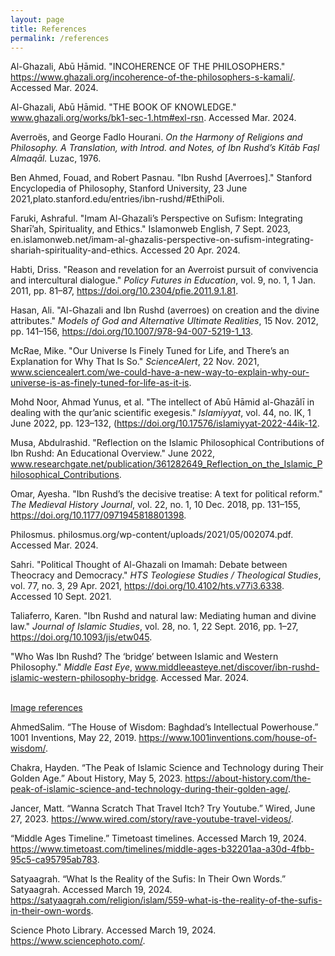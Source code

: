 ```yaml
---
layout: page
title: References
permalink: /references
---
```

Al-Ghazali, Abū Ḥāmid. "INCOHERENCE OF THE PHILOSOPHERS." https://www.ghazali.org/incoherence-of-the-philosophers-s-kamali/. Accessed Mar. 2024.

Al-Ghazali, Abū Ḥāmid. "THE BOOK OF KNOWLEDGE." www.ghazali.org/works/bk1-sec-1.htm#exl-rsn. Accessed Mar. 2024.


Averroës, and George Fadlo Hourani. *On the Harmony of Religions and Philosophy. A Translation, with Introd. and Notes, of Ibn Rushd’s Kitāb Faṣl Almaqāl.* Luzac, 1976.

Ben Ahmed, Fouad, and Robert Pasnau. "Ibn Rushd [Averroes]." Stanford Encyclopedia of Philosophy, Stanford University, 23 June 2021,plato.stanford.edu/entries/ibn-rushd/#EthiPoli.

Faruki, Ashraful. "Imam Al-Ghazali’s Perspective on Sufism: Integrating Sharī’ah, Spirituality, and Ethics." Islamonweb English, 7 Sept. 2023, en.islamonweb.net/imam-al-ghazalis-perspective-on-sufism-integrating-shariah-spirituality-and-ethics. Accessed 20 Apr. 2024.

Habti, Driss. "Reason and revelation for an Averroist pursuit of convivencia and intercultural dialogue." *Policy Futures in Education*, vol. 9, no. 1, 1 Jan. 2011, pp. 81–87, https://doi.org/10.2304/pfie.2011.9.1.81.

Hasan, Ali. "Al-Ghazali and Ibn Rushd (averroes) on creation and the divine attributes." *Models of God and Alternative Ultimate Realities*, 15 Nov. 2012, pp. 141–156, https://doi.org/10.1007/978-94-007-5219-1_13.

McRae, Mike. "Our Universe Is Finely Tuned for Life, and There’s an Explanation for Why That Is So." *ScienceAlert*, 22 Nov. 2021, www.sciencealert.com/we-could-have-a-new-way-to-explain-why-our-universe-is-as-finely-tuned-for-life-as-it-is.

Mohd Noor, Ahmad Yunus, et al. "The intellect of Abū Hāmid al-Ghazālī in dealing with the qur’anic scientific exegesis." *Islamiyyat*, vol. 44, no. IK, 1 June 2022, pp. 123–132, (https://doi.org/10.17576/islamiyyat-2022-44ik-12.

Musa, Abdulrashid. "Reflection on the Islamic Philosophical Contributions of Ibn Rushd: An Educational Overview." June 2022, www.researchgate.net/publication/361282649_Reflection_on_the_Islamic_Philosophical_Contributions.

Omar, Ayesha. "Ibn Rushd’s the decisive treatise: A text for political reform." *The Medieval History Journal*, vol. 22, no. 1, 10 Dec. 2018, pp. 131–155, https://doi.org/10.1177/0971945818801398.

Philosmus. philosmus.org/wp-content/uploads/2021/05/002074.pdf. Accessed Mar. 2024.

Sahri. "Political Thought of Al-Ghazali on Imamah: Debate between Theocracy and Democracy." *HTS Teologiese Studies / Theological Studies*, vol. 77, no. 3, 29 Apr. 2021, https://doi.org/10.4102/hts.v77i3.6338. Accessed 10 Sept. 2021.

Taliaferro, Karen. "Ibn Rushd and natural law: Mediating human and divine law." *Journal of Islamic Studies*, vol. 28, no. 1, 22 Sept. 2016, pp. 1–27, https://doi.org/10.1093/jis/etw045.

"Who Was Ibn Rushd? The ‘bridge’ between Islamic and Western Philosophy." *Middle East Eye*, www.middleeasteye.net/discover/ibn-rushd-islamic-western-philosophy-bridge. Accessed Mar. 2024.


<br>
<u> Image references </u>

AhmedSalim. “The House of Wisdom: Baghdad’s Intellectual Powerhouse.” 1001 Inventions, May 22, 2019. https://www.1001inventions.com/house-of-wisdom/. 

Chakra, Hayden. “The Peak of Islamic Science and Technology during Their Golden Age.” About History, May 5, 2023. https://about-history.com/the-peak-of-islamic-science-and-technology-during-their-golden-age/. 

Jancer, Matt. “Wanna Scratch That Travel Itch? Try Youtube.” Wired, June 27, 2023. https://www.wired.com/story/rave-youtube-travel-videos/. 

“Middle Ages Timeline.” Timetoast timelines. Accessed March 19, 2024. https://www.timetoast.com/timelines/middle-ages-b32201aa-a30d-4fbb-95c5-ca95795ab783. 

Satyaagrah. “What Is the Reality of the Sufis: In Their Own Words.” Satyaagrah. Accessed March 19, 2024. https://satyaagrah.com/religion/islam/559-what-is-the-reality-of-the-sufis-in-their-own-words. 

Science Photo Library. Accessed March 19, 2024. https://www.sciencephoto.com/. 

<br>
<br>
<br>
<br>
<br>
<br>
<br>
<br>
<br>
<br>
<br>
<br>
<br>
<br>
<br>
<br>
<br>
<br>